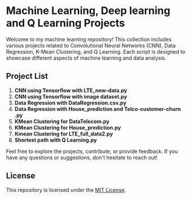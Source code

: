 # Machine Learning, Deep learning and Q Learning Projects

Welcome to my machine learning repository! This collection includes various projects related to Convolutional Neural Networks (CNN), Data Regression, K-Mean Clustering, and Q Learning. Each script is designed to showcase different aspects of machine learning and data analysis.

## Project List

1. **CNN using Tensorflow with LTE_new-data.py**
2. **CNN using Tensorflow with image dataset.py**
3. **Data Regression with DataRegression.csv.py**
4. **Data Regression with House_prediction and Telco-customer-churn .py**
5. **KMean Clustering for DataTelecom.py**
6. **KMean Clustering for House_prediction.py**
7. **Kmean Clustering for LTE_full_data2.py**
8. **Shortest path with Q Learning.py**

Feel free to explore the projects, contribute, or provide feedback. If you have any questions or suggestions, don't hesitate to reach out!

## License

This repository is licensed under the [MIT License](LICENSE).

